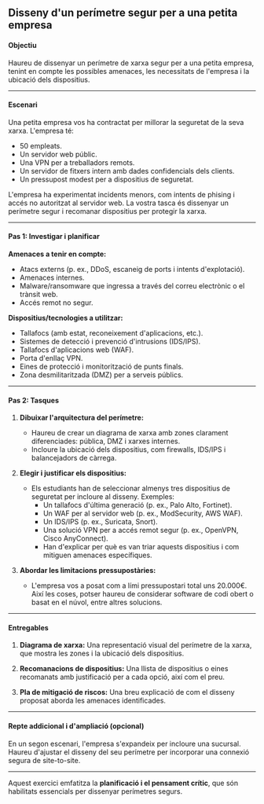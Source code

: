 ## **Disseny d'un perímetre segur per a una petita empresa**

#### **Objectiu**
Haureu de dissenyar un perímetre de xarxa segur per a una petita empresa, tenint en compte les possibles amenaces, les necessitats de l'empresa i la ubicació dels dispositius.

---

#### **Escenari**
Una petita empresa vos ha contractat per millorar la seguretat de la seva xarxa. L'empresa té:

+ 50 empleats.
+ Un servidor web públic.
+ Una VPN per a treballadors remots.
+ Un servidor de fitxers intern amb dades confidencials dels clients.
+ Un pressupost modest per a dispositius de seguretat.

L'empresa ha experimentat incidents menors, com intents de phising i accés no autoritzat al servidor web. La vostra tasca és dissenyar un perímetre segur i recomanar dispositius per protegir la xarxa.

---

#### **Pas 1: Investigar i planificar**

**Amenaces a tenir en compte:**

  - Atacs externs (p. ex., DDoS, escaneig de ports i intents d'explotació).
  - Amenaces internes.
  - Malware/ransomware que ingressa a través del correu electrònic o el trànsit web.
  - Accés remot no segur.

**Dispositius/tecnologies a utilitzar:**

  - Tallafocs (amb estat, reconeixement d'aplicacions, etc.).
  - Sistemes de detecció i prevenció d'intrusions (IDS/IPS).
  - Tallafocs d'aplicacions web (WAF).
  - Porta d'enllaç VPN.
  - Eines de protecció i monitorització de punts finals.
  - Zona desmilitaritzada (DMZ) per a serveis públics.

---

#### **Pas 2: Tasques**
1. **Dibuixar l'arquitectura del perímetre:**
      - Haureu de crear un diagrama de xarxa amb zones clarament diferenciades: pública, DMZ i xarxes internes.
      - Incloure la ubicació dels dispositius, com firewalls, IDS/IPS i balancejadors de càrrega.

2. **Elegir i justificar els dispositius:**
      - Els estudiants han de seleccionar almenys tres dispositius de seguretat per incloure al disseny. Exemples:
          - Un tallafocs d'última generació (p. ex., Palo Alto, Fortinet).
          - Un WAF per al servidor web (p. ex., ModSecurity, AWS WAF).
          - Un IDS/IPS (p. ex., Suricata, Snort).
          - Una solució VPN per a accés remot segur (p. ex., OpenVPN, Cisco AnyConnect).
          - Han d'explicar per què es van triar aquests dispositius i com mitiguen amenaces específiques.

3. **Abordar les limitacions pressupostàries:**

    - L'empresa vos a posat com a lími pressupostari total uns 20.000€. Així les coses, potser haureu de considerar software de codi obert o basat en el núvol, entre altres solucions.

---

#### **Entregables**
1. **Diagrama de xarxa:**
    Una representació visual del perímetre de la xarxa, que mostra les zones i la ubicació dels dispositius.

2. **Recomanacions de dispositius:**
    Una llista de dispositius o eines recomanats amb justificació per a cada opció, així com el preu.

3. **Pla de mitigació de riscos:**
    Una breu explicació de com el disseny proposat aborda les amenaces identificades.

---

#### **Repte addicional i d'ampliació (opcional)**
En un segon escenari, l'empresa s'expandeix per incloure una sucursal. Haureu d'ajustar el disseny del seu perímetre per incorporar una connexió segura de site-to-site.

---

Aquest exercici emfatitza la **planificació i el pensament crític**, que són habilitats essencials per dissenyar perímetres segurs. 